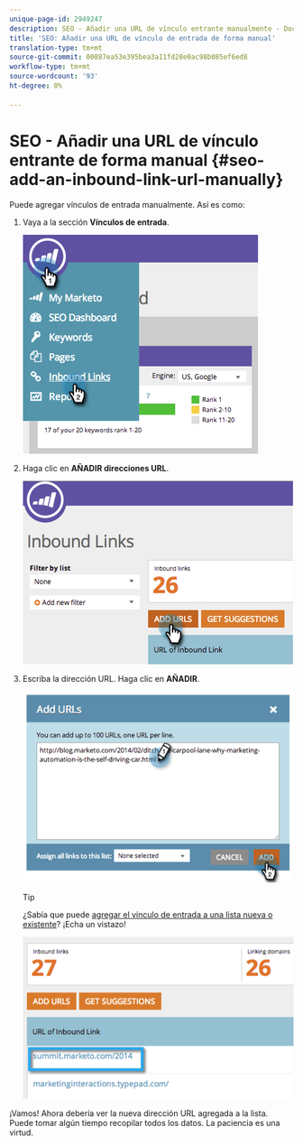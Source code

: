 ```yaml
---
unique-page-id: 2949247
description: SEO - Añadir una URL de vínculo entrante manualmente - Documentos de marketing - Documentación del producto
title: 'SEO: Añadir una URL de vínculo de entrada de forma manual'
translation-type: tm+mt
source-git-commit: 00887ea53e395bea3a11fd28e0ac98b085ef6ed8
workflow-type: tm+mt
source-wordcount: '93'
ht-degree: 0%

---
```



# SEO - Añadir una URL de vínculo entrante de forma manual {#seo-add-an-inbound-link-url-manually}

Puede agregar vínculos de entrada manualmente. Así es como:

1. Vaya a la sección **Vínculos de entrada**.

   ![](assets/image2014-9-18-13-3a40-3a3.png)

1. Haga clic en **AÑADIR direcciones URL**.

   ![](assets/image2014-9-18-13-3a40-3a8.png)

1. Escriba la dirección URL. Haga clic en **AÑADIR**.

   ![](assets/image2014-9-18-13-3a40-3a32.png)

   >[!TIP]
   >
   >¿Sabía que puede [agregar el vínculo de entrada a una lista nueva o existente](../../../../product-docs/additional-apps/seo/understanding-seo/seo-managing-lists.md)? ¡Echa un vistazo!

   ![](assets/image2014-9-18-13-3a41-3a14.png)

¡Vamos! Ahora debería ver la nueva dirección URL agregada a la lista. Puede tomar algún tiempo recopilar todos los datos. La paciencia es una virtud.